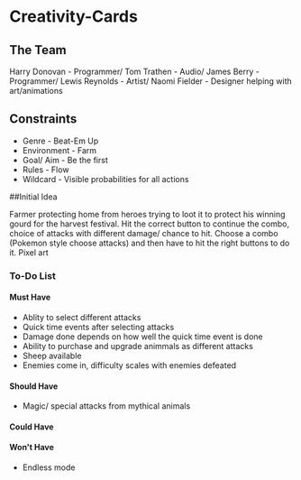 # Creativity-Cards

## The Team
Harry Donovan - Programmer/
Tom Trathen - Audio/
James Berry - Programmer/
Lewis Reynolds - Artist/
Naomi Fielder - Designer helping with art/animations

## Constraints
* Genre - Beat-Em Up
* Environment - Farm
* Goal/ Aim - Be the first
* Rules - Flow
* Wildcard - Visible probabilities for all actions

##Initial Idea

Farmer protecting home from heroes trying to loot it to protect his winning gourd for the harvest festival. 
Hit the correct button to continue the combo, choice of attacks with different damage/ chance to hit.
Choose a combo (Pokemon style choose attacks) and then have to hit the right buttons to do it.
Pixel art

### To-Do List
#### Must Have
* Ablity to select different attacks
* Quick time events after selecting attacks
* Damage done depends on how well the quick time event is done 
* Ability to purchase and upgrade animmals as different attacks
* Sheep available
* Enemies come in, difficulty scales with enemies defeated

#### Should Have
* Magic/ special attacks from mythical animals


#### Could Have


#### Won't Have
* Endless mode